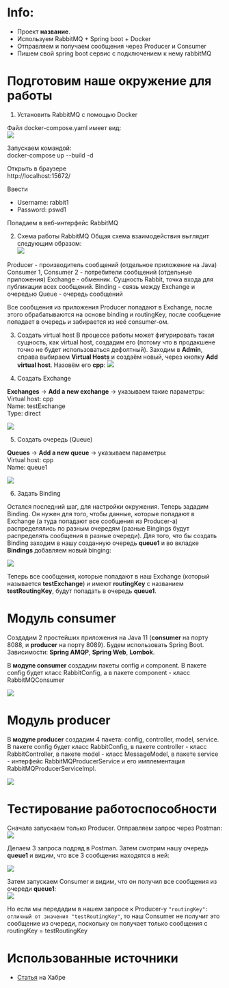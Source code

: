 # Info:
- Проект **название**.
- Используем RabbitMQ + Spring boot + Docker
- Отправляем и получаем сообщения через Producer и Consumer
- Пишем свой spring boot сервис с подключением к нему rabbitMQ

# Подготовим наше окружение для работы
1. Установить RabbitMQ с помощью Docker

Файл docker-compose.yaml имеет вид:  
![](screenshots/01_docker_compose.png)

Запускаем командой:  
docker-compose up --build -d

Открыть в браузере  
http://localhost:15672/

Ввести  
- Username: rabbit1  
- Password: pswd1  

Попадаем в веб-интерфейс RabbitMQ

2. Схема работы RabbitMQ
Общая схема взаимодействия выглядит следующим образом:  
   ![](screenshots/02_scheme.png)

Producer - производитель сообщений (отдельное приложение на Java)
Consumer 1, Consumer 2 - потребители сообщений (отдельные приложения)
Exchange - обменник. Cущность Rabbit, точка входа для публикации всех сообщений.
Binding - связь между Exchange и очередью
Queue - очередь сообщений

Все сообщения из приложения Producer попадают в Exchange, после этого обрабатываются
на основе binding и routingKey, после сообщение попадает в очередь и забирается из неё consumer-ом.

3. Создать virtual host
   В процессе работы может фигурировать такая сущность, как virtual host, создадим его (потому что
   в продакшене точно не будет использоваться дефолтный). Заходим в **Admin**, справа выбираем **Virtual Hosts**
   и создаём новый, через кнопку **Add virtual host**. Назовём его **cpp**:
   ![](screenshots/03_virtual_host.png)
   
4. Создать Exchange

**Exchanges** -> **Add a new exchange** -> указываем такие параметры:  
Virtual host: cpp  
Name: testExchange  
Type: direct  

![](screenshots/04_exchange.png)

5. Создать очередь (Queue)

**Queues** -> **Add a new queue** -> указываем параметры:  
Virtual host: cpp  
Name: queue1  

![](screenshots/05_queue.png)

6. Задать Binding

Остался последний шаг, для настройки окружения. Теперь зададим Binding. Он нужен для того, чтобы данные,
которые попадают в Exchange (а туда попадают все сообщения из Producer-a) распределялись по разным очередям
(разные Bingings будут распределять сообщения в разные очереди). Для того, что бы создать Binding заходим
в нашу созданную очередь **queue1** и во вкладке **Bindings** добавляем новый binging:  

![](screenshots/06_binding.png)

Теперь все сообщения, которые попадают в наш Exchange (который называется **testExchange**) и имеют 
**routingKey** с названием **testRoutingKey**, будут попадать в очередь **queue1**.

# Модуль consumer
Создадим 2 простейших приложения на Java 11 (**consumer** на порту 8088, и **producer** на порту 8089).
Будем использовать Spring Boot. Зависимости: **Spring AMQP**, **Spring Web**, **Lombok**.

В **модуле consumer** создадим пакеты config и component. В пакете config будет класс RabbitConfig,
а в пакете component - класс RabbitMQConsumer

![](screenshots/07_consumer.png)

# Модуль producer
В **модуле producer** создадим 4 пакета: config, controller, model, service.
В пакете config будет класс RabbitConfig, в пакете controller - класс RabbitController,
в пакете model - класс MessageModel, в пакете service - интерфейс RabbitMQProducerService
и его имплементация RabbitMQProducerServiceImpl.

![](screenshots/08_producer.png)

# Тестирование работоспособности
Сначала запускаем только Producer. Отправляем запрос через Postman:  
![](screenshots/09_postman.png)

Делаем 3 запроса подряд в Postman. Затем смотрим нашу очередь **queue1** и видим,
что все 3 сообщения находятся в ней:  

![](screenshots/10_all_messages.png)

Затем запускаем Consumer и видим, что он получил все сообщения из очереди **queue1**:  
![](screenshots/11_start_consumer.png)

Но если мы передадим в нашем запросе к Producer-у
`"routingKey": отличный от значения "testRoutingKey"`, то наш Consumer не получит
это сообщение из очереди, поскольку он получает только сообщения с routingKey = testRoutingKey

# Использованные источники

- [Статья](https://habr.com/ru/post/703352/) на Хабре
